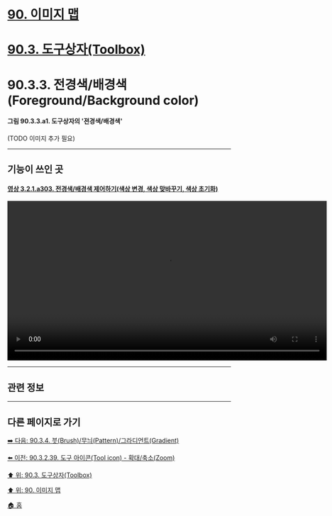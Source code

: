 # [90. 이미지 맵](./90-00-image-map.md)
# [90.3. 도구상자(Toolbox)](./90-03-00-toolbox.md)
# 90.3.3. 전경색/배경색(Foreground/Background color)

#### 그림 90.3.3.a1. 도구상자의 '젼경색/배경색'
(TODO 이미지 추가 필요)

***

## 기능이 쓰인 곳
#### [영상 3.2.1.a303. 전경색/배경색 제어하기(색상 변경, 색상 맞바꾸기, 색상 초기화)](https://wonder13662.github.io/gimp/2.10.36_ko/03-02-01-the-toolbox.html#%EC%98%81%EC%83%81-321a303-%EC%A0%84%EA%B2%BD%EC%83%89%EB%B0%B0%EA%B2%BD%EC%83%89-%EC%A0%9C%EC%96%B4%ED%95%98%EA%B8%B0%EC%83%89%EC%83%81-%EB%B3%80%EA%B2%BD-%EC%83%89%EC%83%81-%EB%A7%9E%EB%B0%94%EA%BE%B8%EA%B8%B0-%EC%83%89%EC%83%81-%EC%B4%88%EA%B8%B0%ED%99%94)
<video controls="controls" width="720" environment="MacOS:Sonoma 14.2.1 GIMP 2.10.36" src="https://github.com/wonder13662/gimp/assets/15767104/8c499d07-443e-4a2e-bf27-4e3ec708cb6b"></video>

***

## 관련 정보

***

## 다른 페이지로 가기
[➡️ 다음: 90.3.4. 붓(Brush)/무늬(Pattern)/그라디언트(Gradient)](./90-03-04-brush_n_pattern_n_gradient.md)

[⬅️ 이전: 90.3.2.39. 도구 아이콘(Tool icon) - 확대/축소(Zoom)](./90-03-02-tool_iconx-39-zoom.md)

[⬆️ 위: 90.3. 도구상자(Toolbox)](./90-03-00-toolbox.md)

[⬆️ 위: 90. 이미지 맵](./90-00-image-map.md)

[🏠 홈](./00-home.md)
